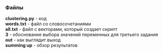 ### Файлы

**clustering.py** - код <br/>
**words.txt** - файл со словосочетаниями <br/>
**all.txt** - файл с векторами, который создает скрипт <br/>
**3** - обоснование выбора значений переменных для третьего задания <br/>
**out** - как выглядит выход <br/>
**summing up** - обзор результатов
